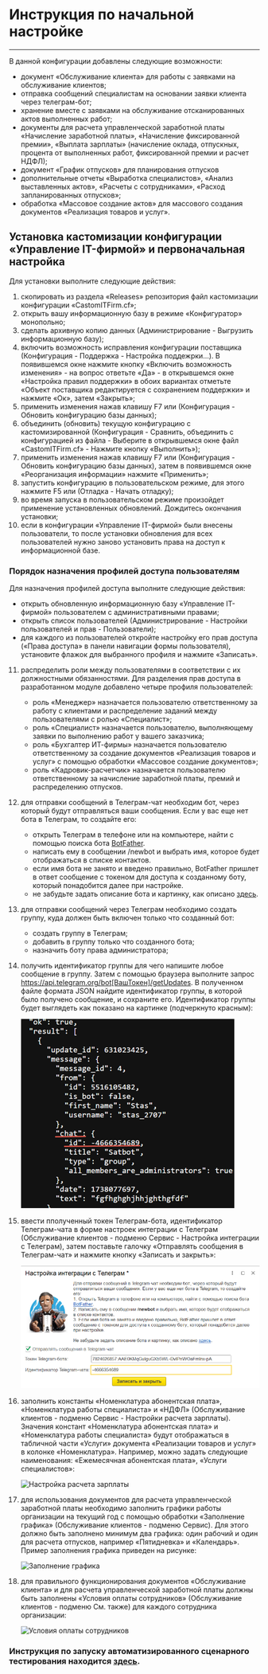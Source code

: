 # Инструкция по начальной настройке
---

В данной конфигурации добавлены следующие возможности:
- документ «Обслуживание клиента» для работы с заявками на обслуживание клиентов;
- отправка сообщений специалистам на основании заявки клиента через телеграм-бот;
- хранение вместе с заявками на обслуживание отсканированных актов выполненных работ;
- документы для расчета управленческой заработной платы «Начисление заработной платы», «Начисление фиксированной премии», «Выплата зарплаты» (начисление оклада, отпускных, процента от выполненных работ, фиксированной премии и расчет НДФЛ);
- документ «График отпусков» для планирования отпусков
- дополнительные отчеты «Выработка специалистов», «Анализ выставленных актов», «Расчеты с сотрудниками», «Расход запланированных отпусков»;
- обработка «Массовое создание актов» для массового создания документов «Реализация товаров и услуг».

## Установка кастомизации конфигурации «Управление IT-фирмой» и первоначальная настройка

Для установки выполните следующие действия:
1.  скопировать из раздела «Releases» репозитория файл кастомизации конфигурации «СаstomITFirm.cf»;
2.	открыть вашу информационную базу в режиме «Конфигуратор» монопольно;
3.	сделать архивную копию данных (Администрирование - Выгрузить информационную базу);
4.	включить возможность исправления конфигурации поставщика (Конфигурация - Поддержка - Настройка поддежрки...). В появившемся окне нажмите кнопку «Включить возможность изменения» - на вопрос ответьте «Да» - в открывшемся окне «Настройка правил поддержки» в обоих вариантах отметьте «Объект поставщика редактируется с сохранением поддержки» и нажмите «Ок», затем «Закрыть»;
5.	применить изменения нажав клавишу F7 или (Конфигурация - Обновить конфигурацию базы данных);
6.	объединить (обновить) текущую конфигурацию с кастомизированной (Конфигурация - Сравнить, объединить с конфигурацией из файла - Выберите в открывшемся окне файл «СаstomITFirm.cf» - Нажмите кнопку «Выполнить»);
7.	применить изменения нажав клавишу F7 или (Конфигурация - Обновить конфигурацию базы данных), затем в появившемся окне «Реорганизация информации» нажмите «Применить»;
8.	запустить конфигурацию в пользовательском режиме, для этого нажмите F5 или (Отладка - Начать отладку);
9.	во время запуска в пользовательском режиме произойдет применение установленных обновлений. Дождитесь окончания установки;
10.	если в конфигурации «Управление IT-фирмой» были внесены пользователи, то после установки обновления для всех пользователей нужно заново установить права на доступ к информационной базе.

### Порядок назначения профилей доступа пользователям

Для назначения профилей доступа выполните следующие действия:
- открыть обновленную информационную базу «Управление IT-фирмой» пользователем с административными правами;
- открыть список пользователей (Администрирование - Настройки пользователей и прав - Пользователи);
- для каждого из пользователей откройте настройку его прав доступа («Права доступа» в панели навигации формы пользователя), установите флажок для выбранного профиля и нажмите «Записать».

11.	распределить роли между пользователями в соответствии с их должностными обязанностями. Для разделения прав доступа в разработанном модуле добавлено четыре профиля пользователей:
    - роль «Менеджер» назначается пользователю ответственному за работу с клиентами и распределение заданий между пользователями с ролью «Специалист»;
    - роль «Специалист» назначается пользователю, выполняющему заявки по выполнению работ у вашего заказчика;
    - роль «Бухгалтер ИТ-фирмы» назначается пользователю ответственному за создание документов «Реализация товаров и услуг» с помощью обработки «Массовое создание документов»;
    - роль «Кадровик-расчетчик» назначается пользователю ответственному за начисление заработной платы, премий и распределению отпусков.
12. для отправки сообщений в Телеграм-чат необходим бот, через который будут отправляться ваши сообщения. Если у вас еще нет бота в Телеграм, то создайте его: 
    - открыть Телеграм в телефоне или на компьютере, найти с помощью поиска бота [BotFather](https://telegram.me/BotFather).
    - написать ему в сообщении /newbot и выбрать имя, которое будет отображаться в списке контактов.
    - если имя бота не занято и введено правильно, BotFather пришлет в ответ сообщение с токеном для доступа к созданному боту, который понадобится далее при настройке.
    - не забудьте задать описание бота и картинку, как описано [здесь](https://tlgrm.ru/docs/bots#edit-settings).
13. для отправки сообщений через Телеграм необходимо создать группу, куда должен быть включен только что созданный бот:
    - создать группу в Телеграм;
    - добавить в группу только что созданного бота;
    - назначить боту права администратора;
14. получить идентификатор группы для чего напишите любое сообщение в группу. Затем с помощью браузера выполните запрос https://api.telegram.org/bot[ВашТокен]/getUpdates. В полученном файле формата JSON найдите идентификатор группы, в которой было получено сообщение, и сохраните его. Идентификатор группы будет выглядеть как показано на картинке (подчеркнуто красным):
    
    ![Идентификатор Группы](pict/1.png)
15. ввести пполученный токен Телеграм-бота, идентификатор Телеграм-чата в форме настроек интеграции с Телеграм (Обслуживание клиентов - подменю Сервис - Настройка интеграции с Телеграм), затем поставьте галочку «Отправлять сообщения в Телеграм-чат» и нажмите кнопку «Записать и закрыть»: 
    
    ![Настройка интеграции с Телеграм](/pict/2.png)
16. заполнить константы «Номенклатура абонентская плата», «Номенклатура работы специалиста» и «НДФЛ» (Обслуживание клиентов - подменю Сервис - Настройки расчета зарплаты). Значения констант «Номенклатура абонентская плата» и «Номенклатура работы специалиста» будут отображаться в табличной части «Услуги» документа «Реализации товаров и услуг» в колонке «Номенклатура». Например, можно задать следующие наименования: «Ежемесячная абонентская плата», «Услуги специалистов»:
    
    ![Настройка расчета зарплаты](Content/pict/3.png)
17. для использования документов для расчета управленческой заработной платы необходимо заполнить графики работы организации на текущий год с помощью обработки «Заполнение графика» (Обслуживание клиентов - подменю Сервис). Для этого должно быть заполнено минимум два графика: один рабочий и один для расчета отпусков, например «Пятидневка» и «Календарь». Пример заполнения графика приведен на рисунке:
    
    ![Заполнение графика](Content/pict/4.png)
18. для правильного функционирования документов «Обслуживание клиента» и для расчета управленческой заработной платы должны быть заполнены «Условия оплаты сотрудников» (Обслуживание клиентов - подменю См. также) для каждого сотрудника организации:
    
    ![Условия оплаты сотрудников](Content/pict/5.png)

### Инструкция по запуску автоматизированного сценарного тестирования находится [здесь](Content/TestingGuide.md).

